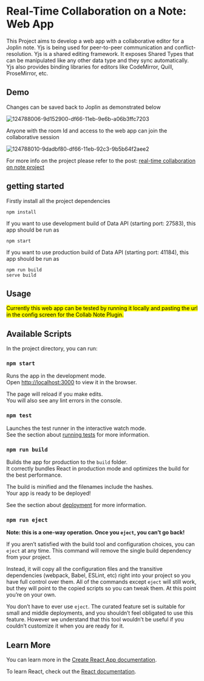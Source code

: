 # Real-Time Collaboration on a Note: Web App

This Project aims to develop a web app with a collaborative editor for a Joplin note. Yjs is being used for peer-to-peer communication and conflict-resolution. Yjs is a shared editing framework. It exposes Shared Types that can be manipulated like any other data type and they sync automatically. Yjs also provides binding libraries for editors like CodeMirror, Quill, ProseMirror, etc.
## Demo

Changes can be saved back to Joplin as demonstrated below

![124788006-9d152900-df66-11eb-9e6b-a06b3ffc7203](https://user-images.githubusercontent.com/63443657/125190893-283f3900-e25d-11eb-82dd-ae050810ac8e.gif)

Anyone with the room Id and access to the web app can join the collaborative session

![124788010-9dadbf80-df66-11eb-92c3-9b5b64f2aee2](https://user-images.githubusercontent.com/63443657/125190930-5f154f00-e25d-11eb-832a-830c7a99a9b0.gif)

For more info on the project please refer to the post: [real-time collaboration on  note project](https://discourse.joplinapp.org/t/real-time-collaboration-on-a-note-project/17486)

## getting started
Firstly install all the project dependencies
```
npm install
```

If you want to use development build of Data API (starting port: 27583), this app should be run as

```
npm start
```
If you want to use production build of Data API (starting port: 41184), this app should be run as
```
npm run build
serve build
```

## Usage
<mark>Currently this web app can be tested by running it locally and pasting the url in the config screen for the Collab Note Plugin.</mark>

## Available Scripts

In the project directory, you can run:

### `npm start`

Runs the app in the development mode.\
Open [http://localhost:3000](http://localhost:3000) to view it in the browser.

The page will reload if you make edits.\
You will also see any lint errors in the console.

### `npm test`

Launches the test runner in the interactive watch mode.\
See the section about [running tests](https://facebook.github.io/create-react-app/docs/running-tests) for more information.

### `npm run build`

Builds the app for production to the `build` folder.\
It correctly bundles React in production mode and optimizes the build for the best performance.

The build is minified and the filenames include the hashes.\
Your app is ready to be deployed!

See the section about [deployment](https://facebook.github.io/create-react-app/docs/deployment) for more information.

### `npm run eject`

**Note: this is a one-way operation. Once you `eject`, you can’t go back!**

If you aren’t satisfied with the build tool and configuration choices, you can `eject` at any time. This command will remove the single build dependency from your project.

Instead, it will copy all the configuration files and the transitive dependencies (webpack, Babel, ESLint, etc) right into your project so you have full control over them. All of the commands except `eject` will still work, but they will point to the copied scripts so you can tweak them. At this point you’re on your own.

You don’t have to ever use `eject`. The curated feature set is suitable for small and middle deployments, and you shouldn’t feel obligated to use this feature. However we understand that this tool wouldn’t be useful if you couldn’t customize it when you are ready for it.

## Learn More

You can learn more in the [Create React App documentation](https://facebook.github.io/create-react-app/docs/getting-started).

To learn React, check out the [React documentation](https://reactjs.org/).
